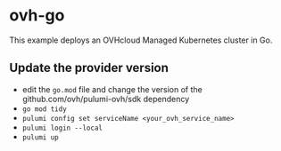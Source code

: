 # ovh-go

This example deploys an OVHcloud Managed Kubernetes cluster in Go.

## Update the provider version

* edit the `go.mod` file and change the version of the github.com/ovh/pulumi-ovh/sdk dependency
* `go mod tidy`
* `pulumi config set serviceName <your_ovh_service_name>`
* `pulumi login --local`
* `pulumi up`